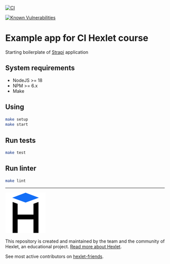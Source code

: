 [![CI](https://github.com/Arguzspb/hexlet-ci-app/actions/workflows/main.yml/badge.svg)](https://github.com/Arguzspb/hexlet-ci-app/actions/workflows/main.yml)

[![Known Vulnerabilities](https://snyk.io/test/github/Arguzspb/hexlet-ci-app/badge.svg)](https://snyk.io/test/github/Arguzspb/hexlet-ci-app)
# Example app for CI Hexlet course

Starting boilerplate of [Strapi](https://strapi.io/) application

## System requirements

* NodeJS >= 18
* NPM >= 6.x
* Make

## Using

```sh
make setup
make start
```

## Run tests

```sh
make test
```

## Run linter

```sh
make lint
```

---

[![Hexlet Ltd. logo](https://raw.githubusercontent.com/Hexlet/assets/master/images/hexlet_logo128.png)](https://hexlet.io/?utm_source=github&utm_medium=link&utm_campaign=hexlet-ci-app)

This repository is created and maintained by the team and the community of Hexlet, an educational project. [Read more about Hexlet](https://hexlet.io/?utm_source=github&utm_medium=link&utm_campaign=hexlet-ci-app).

See most active contributors on [hexlet-friends](https://friends.hexlet.io/).
